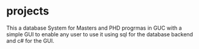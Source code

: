 # projects
This a database System for Masters and PHD progrmas in GUC  with a simple GUI to enable any user to use it using sql for the database backend and c# for the GUI.

